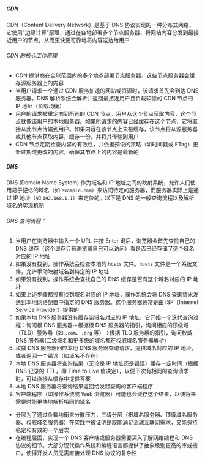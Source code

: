 ##### CDN

CDN（Content Delivery Network）是基于 DNS 协议实现的一种分布式网络，它使用"边缘计算"原理，通过在各地部署多个节点服务器，将网站内容分发到最接近用户的节点，从而更快更可靠地将内容送达给用户

###### CDN 的核心工作原理

- CDN 提供商在全球范围内的多个地点部署节点服务器，这些节点服务器会缓存源服务器上的内容
- 当用户请求一个通过 CDN 服务加速的网站或资源时，该请求首先会到达 DNS 服务器。DNS 解析系统会解析并返回最接近用户且负载较低的 CDN 节点的 IP 地址（负载均衡）
- 用户的请求被重定向到所选的 CDN 节点。用户从这个节点获取内容，这个节点就像该用户的本地服务器。如果所请求的内容已经缓存在这个节点，它将直接从此节点传输到用户。如果内容在该节点上未被缓存，该节点将从源服务器或其他节点获取内容，缓存一份，并将其传输到用户
- CDN 节点定期检查内容的有效性，并依据预设的策略（如时间戳或 ETag）更新过期或更改的内容，确保其节点上的内容是最新的

##### DNS

DNS (Domain Name System) 作为域名和 IP 地址之间的映射系统，允许人们使用易于记忆的域名（如 `example.com`）来访问特定的服务器，而服务器实际上是通过 IP 地址（如 `192.168.1.1`）来定位的。以下是 DNS 的一般查询流程以及解析域名的实现机制

###### DNS 查询流程：

1. 当用户在浏览器中输入一个 URL 并按 Enter 键后，浏览器会首先查找自己的 DNS 缓存（这个缓存只有浏览器自己可以访问）看是否已经存储了这个域名对应的 IP 地址
2. 如果没有找到，操作系统会检查本地的 `hosts` 文件。`hosts` 文件是一个系统文件，允许手动映射域名到特定的 IP 地址
3. 如果没有找到，操作系统会查找自己的 DNS 缓存是否有这个域名对应的 IP 地址
4. 如果上述步骤都没有找到域名对应的 IP 地址，操作系统会将 DNS 查询请求发送到本地网络配置中指定的 DNS 服务器。这个服务器通常是由 ISP（Internet Service Provider）提供的
5. 如果本地 DNS 服务器没有缓存该域名对应的 IP 地址，它开始一个迭代查询过程：询问根 DNS 服务器->根据根 DNS 服务器的指引，询问相应的顶级域（TLD）服务器（如 `.com`、`.org` 等）->根据 TLD 服务器的指引，询问权威 DNS 服务器(二级域名和更多级的域名都在权威域名服务器解析)
6. 权威 DNS 服务器回应本地 DNS 服务器查询请求，提供域名对应的 IP 地址，或者返回一个错误（如域名不存在）
7. 本地 DNS 服务器将查询结果（无论是 IP 地址还是错误）缓存一定时间（根据 DNS 记录的 TTL，即 Time to Live 值决定），以便下次有相同的查询请求时，可以直接从缓存中提供答案
8. 本地 DNS 服务器将查询结果返回给发起查询的客户端程序
9. 客户端程序（如操作系统或 Web 浏览器）可能也会缓存这个结果，以便将来需要时能更快地解析相同的域名

- 分层为了通过负载均衡来分散压力，三级分层（根域名服务器、顶级域名服务器、权威域名服务器）在实践中被证明是既能满足全球互联网需求，又能保持稳定和有效的一个层次
- 在编程层面，实现一个 DNS 客户端或服务器需要深入了解网络编程和 DNS 协议的细节。大部分现代操作系统和编程语言都提供了抽象级别更高的库或接口，使得开发人员无需直接处理 DNS 协议的复杂性
